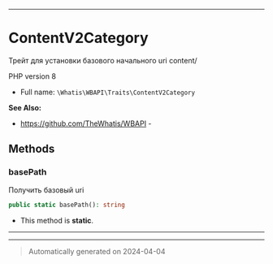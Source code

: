 ***

# ContentV2Category

Трейт для установки
базового начального
uri content/

PHP version 8

* Full name: `\Whatis\WBAPI\Traits\ContentV2Category`

**See Also:**

* https://github.com/TheWhatis/WBAPI - 




## Methods


### basePath

Получить базовый uri

```php
public static basePath(): string
```



* This method is **static**.








***

***
> Automatically generated on 2024-04-04

